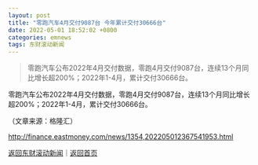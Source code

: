 ```yaml
---
layout: post
title: "零跑汽车4月交付9087台 今年累计交付30666台"
date: 2022-05-01 18:52:02 +0800
categories: emnews
tags: 东财滚动新闻
---
```

> 零跑汽车公布2022年4月交付数据，零跑4月交付9087台，连续13个月同比增长超200%；2022年1-4月，累计交付30666台。

<p>零跑汽车公布2022年4月交付数据，零跑4月交付9087台，连续13个月同比增长超200%；2022年1-4月，累计交付30666台。</p><p class="em_media">（文章来源：格隆汇）</p>

<http://finance.eastmoney.com/news/1354,202205012367541953.html>

[返回东财滚动新闻](//finews.withounder.com/emnews/)｜[返回首页](//finews.withounder.com/)